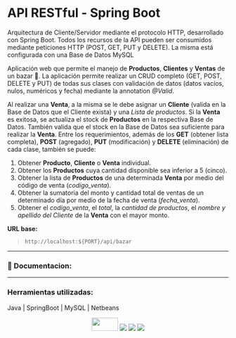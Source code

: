 # API RESTful - Spring Boot

Arquitectura de Cliente/Servidor mediante el protocolo HTTP, desarrollado con Spring Boot.
Todos los recursos de la API pueden ser consumidos mediante peticiones HTTP (POST, GET, PUT y DELETE). La misma está configurada con una Base de Datos MySQL

Aplicación web que permite el manejo de **Productos**, **Clientes** y **Ventas** de un bazar :shopping_cart:. La aplicación permite realizar un CRUD completo (GET, POST, DELETE y PUT) de todas sus clases con validación de datos (datos vacíos, nulos, numéricos y fecha) mediante la annotation _@Valid_. 

Al realizar una **Venta**, a la misma se le debe asignar un **Cliente** (valida en la Base de Datos que el Cliente exista) y una _Lista de productos_. Si la **Venta** es exitosa, se actualiza el stock de **Productos** en la respectiva Base de Datos. También valida que el stock en la Base de Datos sea suficiente para realizar la **Venta**.
Entre los requerimientos, además de los **GET** (obtener lista completa), **POST** (agregado), **PUT** (modificación) y **DELETE** (eliminación) de cada clase, también se puede:
1. Obtener **Producto**, **Cliente** o **Venta** individual.
2. Obtener los **Productos** cuya cantidad disponible sea inferior a 5 (cinco).
3. Obtener la lista de **Productos** de una determinada **Venta** por medio del código de venta (_codigo_venta_).
4. Obtener la sumatoria del monto y cantidad total de ventas de un determinado día por medio de la fecha de venta (_fecha_venta_).
5. Obtener el _codigo_venta_, el _total_, la _cantidad de productos_, el _nombre y apellido del Cliente_ de la **Venta** con el mayor monto.


**URL base:** 
>`http://localhost:${PORT}/api/bazar`


---

### :page_facing_up: Documentacion:


---
### Herramientas utilizadas:
Java | SpringBoot | MySQL | Netbeans 

<div align="center">
<img width="60" height="30" src="https://elblogdecodigo.files.wordpress.com/2014/12/java_logo.png" />

<img src="https://img.shields.io/badge/Spring_Boot-F2F4F9?style=for-the-badge&logo=spring-boot" />

<img src="https://img.shields.io/badge/MySQL-005C84?style=for-the-badge&logo=mysql&logoColor=white" />

<img src="https://img.shields.io/badge/apache%20netbeans-1B6AC6?style=for-the-badge&logo=apache%20netbeans%20IDE&logoColor=white" />
</div

